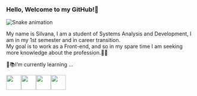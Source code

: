 ### Hello, Welcome to my GitHub!:tulip:

![Snake animation](https://github.com/silvanaferreira68/silvanaferreira68/blob/output/github-contribution-grid-snake.svg)

My name is Silvana, 
I am a student of Systems Analysis and Development, 
I am in my 1st semester and in career transition.      
  My goal is to work as a Front-end, and so in my spare time 
I am seeking more knowledge about the profession.:rocket::closed_book:


🌱:books:I’m currently learning ...

<img src="https://cdn.jsdelivr.net/gh/devicons/devicon/icons/python/python-original-wordmark.svg" width="40" height="40"/><img src="https://cdn.jsdelivr.net/gh/devicons/devicon/icons/html5/html5-original-wordmark.svg" width="40" height="40"/><img src="https://cdn.jsdelivr.net/gh/devicons/devicon/icons/vscode/vscode-original-wordmark.svg" width="40" height="40"/><img src="https://cdn.jsdelivr.net/gh/devicons/devicon/icons/css3/css3-original-wordmark.svg" width="40" height="40"/>
     
          
           
